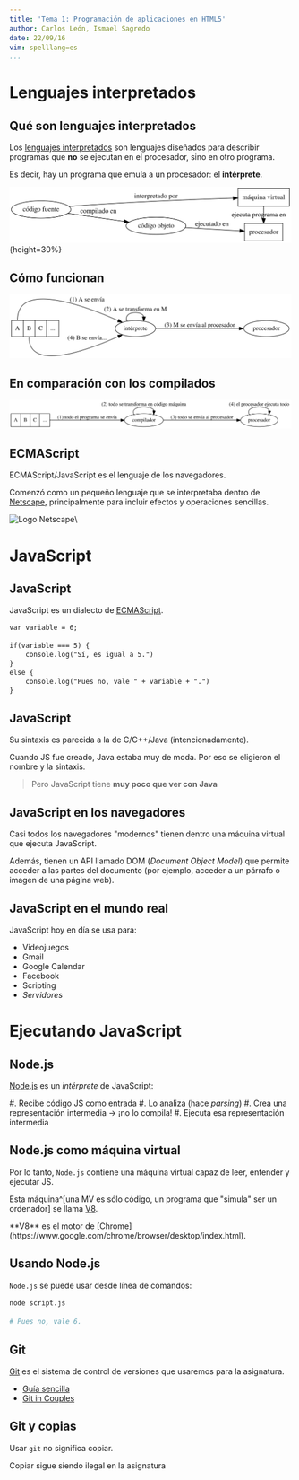 ```yaml
---
title: 'Tema 1: Programación de aplicaciones en HTML5'
author: Carlos León, Ismael Sagredo
date: 22/09/16
vim: spelllang=es
...
```


# Lenguajes interpretados

## Qué son lenguajes interpretados

Los [lenguajes
interpretados](https://en.wikipedia.org/wiki/Interpreted_language) son
lenguajes diseñados para describir programas que **no** se ejecutan en el
procesador, sino en otro programa.

Es decir, hay un programa que emula a un procesador: el **intérprete**.

![Esquema de lenguaje interpretado](interpretes.svg){height=30%}

## Cómo funcionan

![Funcionamiento de un intérprete](instrucciones.svg)

## En comparación con los compilados


![Funcionamiento de un programa compilado](compilado.svg)


## ECMAScript

ECMAScript/JavaScript es el lenguaje de los navegadores.

Comenzó como un pequeño lenguaje que se interpretaba dentro de
[Netscape](https://es.wikipedia.org/wiki/Netscape_Navigator), principalmente para incluir efectos y operaciones sencillas.

![Logo
Netscape](https://upload.wikimedia.org/wikipedia/commons/6/66/Netscape_logo.svg)\


# JavaScript

## JavaScript

JavaScript es un dialecto de
[ECMAScript](https://es.wikipedia.org/wiki/ECMAScript).

~~~~~~~~~~~~~~~~~~~~~~~~~~{.javascript}
var variable = 6;

if(variable === 5) {
    console.log("Sí, es igual a 5.")
}
else {
    console.log("Pues no, vale " + variable + ".")
}
~~~~~~~~~~~~~~~~~~~~~~~~~~~~~~~

## JavaScript

Su sintaxis es parecida a la de C/C++/Java (intencionadamente).

Cuando JS fue creado, Java estaba muy de moda. Por eso se eligieron el nombre y
la sintaxis.

> Pero JavaScript tiene **muy poco que ver con Java**


## JavaScript en los navegadores

Casi todos los navegadores "modernos" tienen dentro una máquina virtual que
ejecuta JavaScript.

Además, tienen un API llamado DOM (*Document Object Model*) que permite acceder
a las partes del documento (por ejemplo, acceder a un párrafo o imagen de una
página web).


## JavaScript en el mundo real

JavaScript hoy en día se usa para:

- Videojuegos
- Gmail
- Google Calendar
- Facebook
- Scripting
- *Servidores*

# Ejecutando JavaScript

## Node.js

[Node.js](https://nodejs.org/) es un *intérprete* de JavaScript:

#. Recibe código JS como entrada 
#. Lo analiza (hace *parsing*) 
#. Crea una representación intermedia → ¡no lo compila!
#. Ejecuta esa representación intermedia

## Node.js como máquina virtual

Por lo tanto, `Node.js` contiene una máquina virtual capaz de leer, entender y
ejecutar JS.

Esta máquina^[una MV es sólo código, un programa que "simula" ser un ordenador] se llama [V8](https://en.wikipedia.org/wiki/V8_(JavaScript_engine)).

<p class="fragment">**V8** es el motor de [Chrome](https://www.google.com/chrome/browser/desktop/index.html).<p>

## Usando Node.js

`Node.js` se puede usar desde línea de comandos:

```bash
node script.js

# Pues no, vale 6. 
```

## Git

[Git](https://git-scm.com/) es el sistema de control de versiones que usaremos para la asignatura.

- [Guía sencilla](http://rogerdudler.github.io/git-guide/index.es.html)
- [Git in Couples](https://github.com/delapuente/gitincouples)

## Git y copias

Usar `git` no significa copiar.

Copiar sigue siendo ilegal en la asignatura


